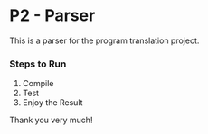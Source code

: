 # P2 - Parser 

This is a parser for the program translation project.

### Steps to Run

1. Compile
2. Test
3. Enjoy the Result

Thank you very much!